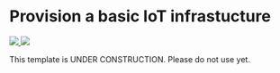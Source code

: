 # Provision a basic IoT infrastucture

<a href="https://portal.azure.com/#create/Microsoft.Template/uri/https%3A%2F%2Fraw.githubusercontent.com%2Ftakacs525%2Fazure-iot-templates%2Fmaster%2Fiothub-analytics-documentdb%2Fazuredeploy.json" target="_blank">
    <img src="http://azuredeploy.net/deploybutton.png"/>
</a>
<a href="http://armviz.io/#/?load=https%3A%2F%2Fraw.githubusercontent.com%2Ftakacs525%2Fazure-iot-templates%2Fmaster%2Fiothub-analytics-documentdb%2Fazuredeploy.json" target="_blank">
    <img src="http://armviz.io/visualizebutton.png"/>
</a>

This template is UNDER CONSTRUCTION. Please do not use yet.